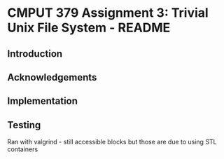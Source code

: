 # CMPUT 379 Assignment 3: Trivial Unix File System - README

## Introduction

## Acknowledgements

## Implementation

## Testing


Ran with valgrind - still accessible blocks but those are due to using STL containers
